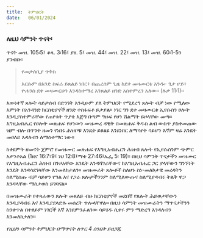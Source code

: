 ```yaml
---
title:  ትምህርት
date:   06/01/2024
---
```


### ለዚህ ሳምንት ጥናት፡
ጥናት መዝ. 105፡5፤ ቆላ. 3፡16፤ ያዕ. 5፤ መዝ. 44፤ መዝ. 22፤ መዝ. 13፤ መዝ. 60፡1-5ን ያንብቡ።

> <p>የመታሰቢያ ጥቅስ</p>
> እርሱም በአንድ ስፍራ ይጸልይ ነበር፥ በጨረሰም ጊዜ ከደቀ መዛሙርቱ አንዱ፦ ጌታ ሆይ፥ ዮሐንስ ደቀ መዛሙርቱን እንዳስተማረ እንጸልይ ዘንድ አስተምረን አለው። (ሉቃ 11፡1)።

እውነተኛ ጸሎት ሳይታሰብ በድንገት እንዲሁም ያለ ትምህርት የሚደረግ ጸሎት ብቻ ነው የሚለው እምነት በአንዳንድ ክርስቲያኖች ዘንድ ተስፋፍቶ ይታያል። ነገር ግን ደቀ መዛሙርቱ ኢየሱስን ፀሎት እንዲያስተምራቸው የጠየቁት ጥያቄ እጅግ በጣም ግዙፍ የሆነ ሽልማት ይዞላቸው መጣ። እግዚአብሔር የፀሎት መጽሐፍ የሆነውን መዝሙረ ዳዊት በመጽሐፍ ቅዱስ ልብ ውስጥ ያስቀመጠው ዝም ብሎ በጥንት ዘመን የነበሩ ሕዝቦቹ እንዴት ይፀልዩ እንደነበር ለማሳየት ሳይሆን እኛም ዛሬ እንዴት መፀለይ እዳለብን ለማስተማር ነው።

ከቀደምት ዘመናት ጀምሮ የመዝሙር መጽሐፍ የእግዚአብሔርን ሕዝብ ጸሎት የኢየሱስንም ጭምር አቃንቶአል (1ዜና 16፡7፣9፤ ነህ 12፡8፤ማቴ 27፡46፤ኤፌ 5፡ 19)። በዚህ ሳምንት ጥናታችን መዝሙር የእግዚአብሔርን ሕዝብ በጉዞአቸው እንዴት እንዳሻገራቸውና ከእግዚአብሔር ጋር ያላቸውን ግንኙነት እንዴት እንዳሳደገላቸው እንመለከታለን። መዝሙራት ጸሎቶች ስለሆኑ ስነ-መለኮታዊ መረዳትን ስለሚሰጡ ብቻ ሳይሆን የግል እና የጋራ ጸሎታችንንም ስለሚለውጡና ስለሚያዳብሩ ትልቅ ዋጋ እንዳላቸው ማስታወስ ይገባናል።

በመዝሙራት የተጻፈውን ጸሎት መጸለይ ብዙ ክርስቲያኖች መደበኛ የጸሎት ሕይወታቸውን እንዲያዳብሩ እና እንዲያደላድሉ መሰረት ጥሎላቸዋል። በዚህ ሳምንት መዝሙራትን ማጥናታችንን ስንቀጥል በተለይም ነገሮች እኛ እንደምንፈልገው ሳይሄዱ ሲቀሩ ምን ማድረግ እንዳለብን እንመለከታለን።

_የዚህን ሳምንት ትምህርት በማጥናት ለጥር 4 ሰንበት ይዘጋጁ_